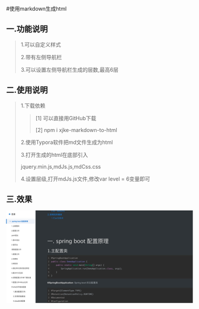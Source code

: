 #使用markdown生成html

## 一.功能说明
>1.可以自定义样式
>
>2.带有左侧导航栏
>
>3.可以设置左侧导航栏生成的层数,最高6层

## 二.使用说明
>1.下载依赖 
>>[1] 可以直接用GitHub下载
>>
>>[2] npm i xjke-markdown-to-html
>
>2.使用Typora软件把md文件生成为html
>
>3.打开生成的html在底部引入
>
>jquery.min.js,mdJs.js,mdCss.css
>
>4.设置层级,打开mdJs.js文件,修改var level = 6变量即可
>
## 三.效果
![效果图](https://github.com/xindong888/markdownToHtml/blob/master/demo.png?raw=true)

